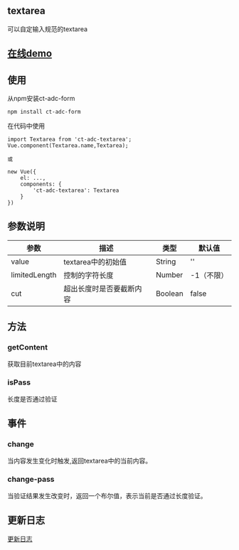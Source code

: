 ## textarea

可以自定输入规范的textarea

## [在线demo](https://codepen.io/rubyisapm/pen/pPQLOj)

## 使用

从npm安装ct-adc-form

```
npm install ct-adc-form
```
在代码中使用

```
import Textarea from 'ct-adc-textarea';
Vue.component(Textarea.name,Textarea);

或

new Vue({
    el: ...,
    components: {
        'ct-adc-textarea': Textarea
    }
})
```

## 参数说明

参数 | 描述 | 类型 | 默认值
--- | --- | --- | ---
value | textarea中的初始值 | String | ''
limitedLength | 控制的字符长度 | Number | -1（不限）
cut | 超出长度时是否要截断内容 | Boolean | false

## 方法

### getContent

获取目前textarea中的内容

### isPass

长度是否通过验证

## 事件

### change

当内容发生变化时触发,返回textarea中的当前内容。

### change-pass

当验证结果发生改变时，返回一个布尔值，表示当前是否通过长度验证。

## 更新日志

[更新日志](https://github.com/ct-adc/adc-textarea/blob/master/CHANGELOG.md)
